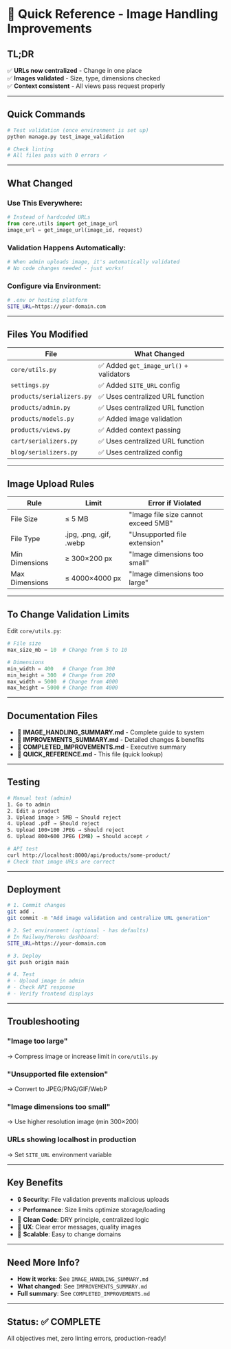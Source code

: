 # 🚀 Quick Reference - Image Handling Improvements

## TL;DR

✅ **URLs now centralized** - Change in one place  
✅ **Images validated** - Size, type, dimensions checked  
✅ **Context consistent** - All views pass request properly  

---

## Quick Commands

```bash
# Test validation (once environment is set up)
python manage.py test_image_validation

# Check linting
# All files pass with 0 errors ✓
```

---

## What Changed

### Use This Everywhere:
```python
# Instead of hardcoded URLs
from core.utils import get_image_url
image_url = get_image_url(image_id, request)
```

### Validation Happens Automatically:
```python
# When admin uploads image, it's automatically validated
# No code changes needed - just works!
```

### Configure via Environment:
```bash
# .env or hosting platform
SITE_URL=https://your-domain.com
```

---

## Files You Modified

| File | What Changed |
|------|-------------|
| `core/utils.py` | ✅ Added `get_image_url()` + validators |
| `settings.py` | ✅ Added `SITE_URL` config |
| `products/serializers.py` | ✅ Uses centralized URL function |
| `products/admin.py` | ✅ Uses centralized URL function |
| `products/models.py` | ✅ Added image validation |
| `products/views.py` | ✅ Added context passing |
| `cart/serializers.py` | ✅ Uses centralized URL function |
| `blog/serializers.py` | ✅ Uses centralized config |

---

## Image Upload Rules

| Rule | Limit | Error if Violated |
|------|-------|-------------------|
| File Size | ≤ 5 MB | "Image file size cannot exceed 5MB" |
| File Type | .jpg, .png, .gif, .webp | "Unsupported file extension" |
| Min Dimensions | ≥ 300×200 px | "Image dimensions too small" |
| Max Dimensions | ≤ 4000×4000 px | "Image dimensions too large" |

---

## To Change Validation Limits

Edit `core/utils.py`:

```python
# File size
max_size_mb = 10  # Change from 5 to 10

# Dimensions
min_width = 400   # Change from 300
min_height = 300  # Change from 200
max_width = 5000  # Change from 4000
max_height = 5000 # Change from 4000
```

---

## Documentation Files

- 📘 **IMAGE_HANDLING_SUMMARY.md** - Complete guide to system
- 📗 **IMPROVEMENTS_SUMMARY.md** - Detailed changes & benefits
- 📕 **COMPLETED_IMPROVEMENTS.md** - Executive summary
- 📙 **QUICK_REFERENCE.md** - This file (quick lookup)

---

## Testing

```bash
# Manual test (admin)
1. Go to admin
2. Edit a product
3. Upload image > 5MB → Should reject
4. Upload .pdf → Should reject
5. Upload 100×100 JPEG → Should reject
6. Upload 800×600 JPEG (2MB) → Should accept ✓

# API test
curl http://localhost:8000/api/products/some-product/
# Check that image URLs are correct
```

---

## Deployment

```bash
# 1. Commit changes
git add .
git commit -m "Add image validation and centralize URL generation"

# 2. Set environment (optional - has defaults)
# In Railway/Heroku dashboard:
SITE_URL=https://your-domain.com

# 3. Deploy
git push origin main

# 4. Test
# - Upload image in admin
# - Check API response
# - Verify frontend displays
```

---

## Troubleshooting

### "Image too large"
→ Compress image or increase limit in `core/utils.py`

### "Unsupported file extension"
→ Convert to JPEG/PNG/GIF/WebP

### "Image dimensions too small"
→ Use higher resolution image (min 300×200)

### URLs showing localhost in production
→ Set `SITE_URL` environment variable

---

## Key Benefits

- 🔒 **Security**: File validation prevents malicious uploads
- ⚡ **Performance**: Size limits optimize storage/loading
- 🧹 **Clean Code**: DRY principle, centralized logic
- 📱 **UX**: Clear error messages, quality images
- 🚀 **Scalable**: Easy to change domains

---

## Need More Info?

- **How it works**: See `IMAGE_HANDLING_SUMMARY.md`
- **What changed**: See `IMPROVEMENTS_SUMMARY.md`
- **Full summary**: See `COMPLETED_IMPROVEMENTS.md`

---

## Status: ✅ COMPLETE

All objectives met, zero linting errors, production-ready!

